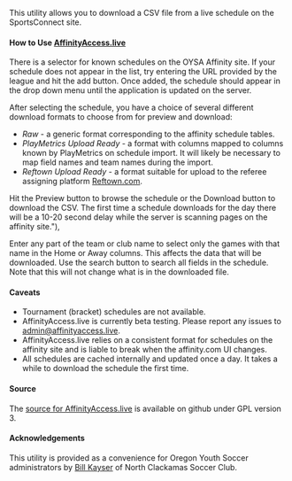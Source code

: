 This utility allows you to download a CSV file from a live schedule on the SportsConnect site.

#### How to Use [AffinityAccess.live](https://affinityaccess.live)

There is a selector for known schedules on the OYSA Affinity site.  If
your schedule does not appear in the list, try entering the URL
provided by the league and hit the add button.  Once added, the
schedule should appear in the drop down menu until the application is
updated on the server.
                  
After selecting the schedule, you have a choice of several different
download formats to choose from for preview and download:

* *Raw* - a generic format corresponding to the affinity schedule tables.
* *PlayMetrics Upload Ready* - a format with columns mapped to columns
  known by PlayMetrics on schedule import.  It will likely be
  necessary to map field names and team names during the import.
* *Reftown Upload Ready* - a format suitable for upload to the referee
  assigning platform [Reftown.com](https://reftown.com).

Hit the Preview button to browse the schedule or the Download button
to download the CSV. The first time a schedule downloads for the day
there will be a 10-20 second delay while the server is scanning pages
on the affinity site."),

Enter any part of the team or club name to select only the games with
that name in the Home or Away columns.  This affects the data that
will be downloaded.  Use the search button to search all fields in the
schedule.  Note that this will not change what is in the downloaded
file.

#### Caveats

* Tournament (bracket) schedules are not available.
* AffinityAccess.live is currently beta testing.  Please report any
  issues to
  [admin@affinityaccess.live](mailto:admin@affinityaccess.live).
* AffinityAccess.live relies on a consistent format for schedules on
  the affinity site and is liable to break when the affinity.com UI
  changes.
* All schedules are cached internally and updated once a day.  It
  takes a while to download the schedule the first time.

#### Source

The [source for AffinityAccess.live](https://github.com/bkayser/affinity-access) is available on github under GPL version 3.

#### Acknowledgements

This utility is provided as a convenience for Oregon Youth Soccer
administrators by [Bill Kayser](mailto:bill.kayser@ncsoccerclub.com)
of North Clackamas Soccer Club.
